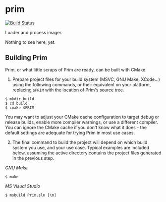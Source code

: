 # prim

[![Build Status](https://dev.azure.com/patha454/Prim/_apis/build/status/patha454.prim?branchName=master)](https://dev.azure.com/patha454/Prim/_build/latest?definitionId=1&branchName=master)

Loader and process imager.

Nothing to see here, yet.

## Building Prim

Prim, or what little scraps of Prim are ready, can be built with CMake.

1. Prepare project files for your build system (MSVC, GNU Make, XCode...) using the following commands, or their equivalent on your platform, replacing `$PRIM` with the location of Prim's source tree.

```
$ mkdir build
$ cd build
$ cmake $PRIM
```

You may want to adjust your CMake cache configuration to target debug or release builds, enable more compiler warnings, or use a different compiler. You can ignore the CMake cache if you don't know what it does - the default settings are adequate for trying Prim in most use cases.

2. The final command to build the project will depend on which build system you use, and your use case. Typical examples are included below, assuming the active directory contains the project files generated in the previous step.

*GNU Make*
```
$ make
```

*MS Visual Studio*
```
$ msbuild Prim.sln [\m]
```
